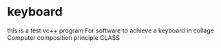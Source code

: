 # keyboard
this is a test vc++ program
For software to achieve a keyboard
in collage Computer composition principle CLASS
